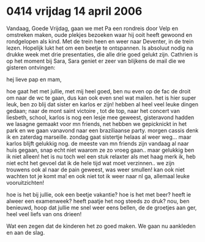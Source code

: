 # 0414 vrijdag 14 april 2006
Vandaag, Goede Vrijdag, gaan we met Pa een rondreis door Velp en omstreken maken, oude plekjes bezoeken waar hij ooit heeft gewoond en rondgelopen als kind. Met de trein heen en weer naar Deventer, in de trein lezen. Hopelijk lukt het om een beetje te ontspannen. Is absoluut nodig na drukke week met drie presentaties, die alle drie goed gelukt zijn. Cathrien is op het moment bij Sara, Sara geniet er zeer van blijkens de mail die we gisteren ontvingen:

hej lieve pap en mam,

hoe gaat het met jullie, met mij heel goed, ben nu even op de fac de droit om naar de wc te gaan, dus kan ook even snel wat mailen. het is hier super leuk, ben zo blij dat sister en karlos er zijn! hebben al heel veel leuke dingen gedaan; naar de mont saint victoire , tot de top, naar het concert van liesbeth, school, karlos is nog een lesje mee geweest, gisteravond hadden we lasagne gemaakt voor mn friends, net hebben we gepicknickt in het park en we gaan vanavond naar een braziliaanse party. morgen cassis denk ik en zaterdag marseille. zondag gaat sistertje helaas al weer weg... maar karlos blijft gelukkig nog. de meeste van mn friends zijn vandaag al naar huis gegaan, snap echt niet waarom ze zo vroeg gaan.. maar gelukkig ben ik niet alleen! het is nu toch wel een stuk relaxter als met haag merk ik, heb niet echt het gevoel dat ik de hele tijd wat moet verzinnen.. we zijn trouwens ook al naar de pain geweest, was weer smullen! kan ook niet wachten tot je komt ma! en ook niet tot ik weer naar nl ga, allemaal leuke vooruitzichten!

hoe is het bij jullie, ook een beetje vakantie? hoe is het met beer? heeft ie alweer een examenweek? heeft paatje het nog steeds zo druk? nou, ben benieuwd, hoop dat jullie me snel weer eens bellen, de de groetjes aan ger, heel veel liefs van ons drieen!

Wat een zegen dat de kinderen het zo goed maken. We gaan nu aankleden en aan de slag.